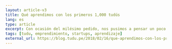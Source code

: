 ```yaml
---
layout: article-v3
title: Qué aprendimos con los primeros 1,000 tudús
lang: es
type: article
excerpt: Con ocasión del milésimo pedido, nos pusimos a pensar un poco sobre los aprendizajes más importantes que, quizás, puedan serles útiles a otras personas pasando por viajes similares.
tags: [tudu, emprendimiento, startups, aprendizaje]
external_url: https://blog.tudu.pe/2018/02/16/que-aprendimos-con-los-primeros-1000-tudus/
---
```

